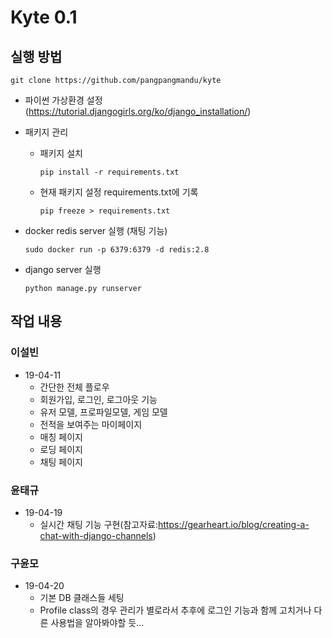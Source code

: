 # Kyte 0.1

## 실행 방법

```
git clone https://github.com/pangpangmandu/kyte
```

* 파이썬 가상환경 설정(https://tutorial.djangogirls.org/ko/django_installation/)


* 패키지 관리
  - 패키지 설치
    ```
    pip install -r requirements.txt
    ```
  - 현재 패키지 설정 requirements.txt에 기록
    ```
    pip freeze > requirements.txt
    ```
* docker redis server 실행 (채팅 기능)
  ```
  sudo docker run -p 6379:6379 -d redis:2.8
  ```
* django server 실행
  ```
  python manage.py runserver
  ```


## 작업 내용
### 이설빈

- 19-04-11
  - 간단한 전체 플로우
  - 회원가입, 로그인, 로그아웃 기능
  - 유저 모델, 프로파일모델, 게임 모델
  - 전적을 보여주는 마이페이지
  - 매칭 페이지
  - 로딩 페이지
  - 채팅 페이지

### 윤태규
- 19-04-19
  - 실시간 채팅 기능 구현(참고자료:https://gearheart.io/blog/creating-a-chat-with-django-channels)

### 구윤모
- 19-04-20
  - 기본 DB 클래스들 세팅
  - Profile class의 경우 관리가 별로라서 추후에 로그인 기능과 함께 고치거나 다른 사용법을 알아봐야할 듯...
